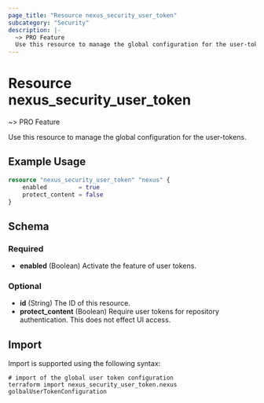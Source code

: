 ```yaml
---
page_title: "Resource nexus_security_user_token"
subcategory: "Security"
description: |-
  ~> PRO Feature
  Use this resource to manage the global configuration for the user-tokens.
---
```

# Resource nexus_security_user_token
~> PRO Feature

Use this resource to manage the global configuration for the user-tokens.
## Example Usage
```terraform
resource "nexus_security_user_token" "nexus" {
    enabled         = true
	protect_content = false
}
```
<!-- schema generated by tfplugindocs -->
## Schema

### Required

- **enabled** (Boolean) Activate the feature of user tokens.

### Optional

- **id** (String) The ID of this resource.
- **protect_content** (Boolean) Require user tokens for repository authentication. This does not effect UI access.
## Import
Import is supported using the following syntax:
```shell
# import of the global user token configuration
terraform import nexus_security_user_token.nexus golbalUserTokenConfiguration
```
